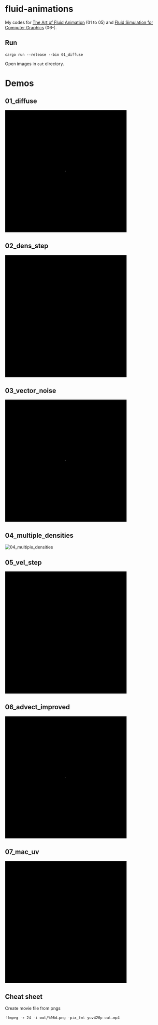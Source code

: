 # fluid-animations

My codes for [The Art of Fluid Animation](https://www.routledge.com/The-Art-of-Fluid-Animation/Stam/p/book/9781498700207) (01 to 05) and [Fluid Simulation for Computer Graphics](https://www.routledge.com/Fluid-Simulation-for-Computer-Graphics/Bridson/p/book/9781482232837) (06-).

## Run

```
cargo run --release --bin 01_diffuse
```

Open images in `out` directory.

# Demos

## 01_diffuse

![01_diffuse](demos/01_diffuse.gif)

## 02_dens_step

![02_dens_step](demos/02_dens_step.gif)

## 03_vector_noise

![03_vector_noise](demos/03_vector_noise.gif)

## 04_multiple_densities

![04_multiple_densities](demos/04_multiple_densities.gif)

## 05_vel_step

![05_vel_step](demos/05_vel_step.gif)

## 06_advect_improved

![06_advect_improved](demos/06_advect_improved.gif)

## 07_mac_uv

![06_advect_improved](demos/07_mac_uv.gif)

## Cheat sheet

Create movie file from pngs

```
ffmpeg -r 24 -i out/%06d.png -pix_fmt yuv420p out.mp4
```